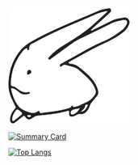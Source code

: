 <img src="./usachan.svg" alt="usachan" width="240   ">

[![Summary Card](http://github-profile-summary-cards.vercel.app/api/cards/profile-details?username=peaks-and-valleys&theme=swift)](https://github.com/vn7n24fzkq/github-profile-summary-cards)

[![Top Langs](https://github-readme-stats.vercel.app/api/top-langs/?username=peaks-and-valleys&layout=compact&theme=swift)](https://github.com/anuraghazra/github-readme-stats)
